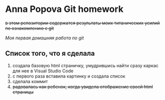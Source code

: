 # Anna Popova Git homework
~~в этом репозитории содержатся результаты моих титанических усилий по ознакомлению с git~~

*Моя первая домашняя работа по git*
## Список того, что я сделала 
1. создала базовую html страничку, умудрившись найти сразу каркас для нее в Visual Studio Code 
1. с первого раза вставила картинку и создала список
1. сделала коммит 
1. ~~радовалась как ребенок, когда увидела отображение своей html  страницы~~